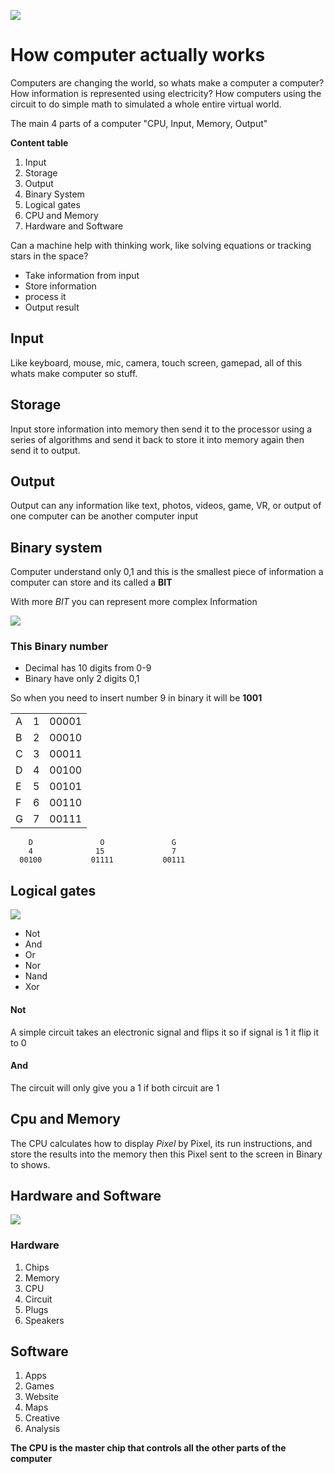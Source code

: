 ![](https://www.libm.co.uk/wp-content/uploads/2018/06/210-Computer-Programming-Diploma-Level-3.jpg)

# How computer actually works

Computers are changing the world, so whats make a computer a computer? How information is represented using electricity? How computers using the circuit to do simple math to simulated a whole entire virtual world.

The main 4 parts of a computer "CPU, Input, Memory, Output"


__Content table__

1. Input
2. Storage
3. Output
4. Binary System
5. Logical gates
6. CPU and Memory
7. Hardware and Software

Can a machine help with thinking work, like solving equations or tracking stars in the space?
- Take information from input
- Store information
- process it
- Output result

## Input
Like keyboard, mouse, mic, camera, touch screen, gamepad, all of this whats make computer so stuff.

## Storage
Input store information into memory then send it to the processor using a series of algorithms and send it back to store it into memory again then send it to output.

## Output
Output can any information like text, photos, videos, game, VR, or output of one computer can be another computer input

## Binary system
Computer understand only 0,1 and this is the smallest piece of information a computer can store and its called a __BIT__

With more _BIT_ you can represent more complex Information

![](https://qph.fs.quoracdn.net/main-qimg-a1d6074f22ff6bdcf78a0f0bd491d9da)

### This Binary number
- Decimal has 10 digits from 0-9
- Binary have only 2 digits 0,1

So when you need to insert number 9 in binary it will be __1001__

|            |              |       |
| ---------- |:------------:| -----:|
| A          | 1            | 00001 |
| B          | 2            | 00010 |
| C          | 3            | 00011 |
| D          | 4            | 00100 |
| E          | 5            | 00101 |
| F          | 6            | 00110 |
| G          | 7            | 00111 |

        D               O               G
        4              15               7
      00100           01111           00111


## Logical gates

![](https://i.pinimg.com/originals/af/9d/ed/af9deddddf8ad84881c4668dff52107e.gif)

- Not
- And
- Or
- Nor
- Nand
- Xor

#### Not
A simple circuit takes an electronic signal and flips it so if signal is 1 it flip it to 0

#### And
The circuit will only give you a 1 if both circuit are 1

## Cpu and Memory
The CPU calculates how to display _Pixel_ by Pixel, its run instructions, and store the results into the memory then this Pixel sent to the screen in Binary to shows.

## Hardware and Software

![](https://www.lifewire.com/thmb/-HqTo5VoM4OZ_vZswOECJl62ZwU=/3000x2000/filters:no_upscale():max_bytes(150000):strip_icc()/computer-hardware-2625895-final-v1-8c909b8a32434e26a225db2314823bb2.jpg)

### Hardware

1. Chips
2. Memory
3. CPU
4. Circuit
5. Plugs
6. Speakers

## Software

1. Apps
2. Games
3. Website
4. Maps
5. Creative
6. Analysis

__The CPU is the master chip that controls all the other parts of the computer__